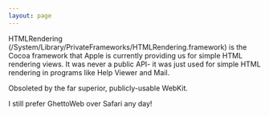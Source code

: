 ```yaml
---
layout: page
---
```




HTMLRendering (/System/Library/PrivateFrameworks/HTMLRendering.framework) is the Cocoa framework that Apple is currently providing us for simple HTML rendering views. It was never a public API- it was just used for simple HTML rendering in programs like Help Viewer and Mail.

Obsoleted by the far superior, publicly-usable WebKit.

I still prefer GhettoWeb over Safari any day!
